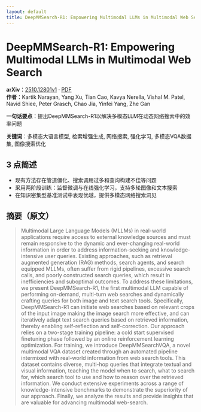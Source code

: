 ```yaml
---
layout: default
title: DeepMMSearch-R1: Empowering Multimodal LLMs in Multimodal Web Search
---
```


# DeepMMSearch-R1: Empowering Multimodal LLMs in Multimodal Web Search
**arXiv**：[2510.12801v1](https://arxiv.org/abs/2510.12801) · [PDF](https://arxiv.org/pdf/2510.12801.pdf)  
**作者**：Kartik Narayan, Yang Xu, Tian Cao, Kavya Nerella, Vishal M. Patel, Navid Shiee, Peter Grasch, Chao Jia, Yinfei Yang, Zhe Gan  

**一句话要点**：提出DeepMMSearch-R1以解决多模态LLM在动态网络搜索中的效率问题

**关键词**：多模态大语言模型, 检索增强生成, 网络搜索, 强化学习, 多模态VQA数据集, 图像搜索优化

## 3 点简述
- 现有方法存在管道僵化、搜索调用过多和查询构建不佳等问题
- 采用两阶段训练：监督微调与在线强化学习，支持多轮图像和文本搜索
- 在知识密集型基准测试中表现优越，提供多模态网络搜索洞见

## 摘要（原文）

> Multimodal Large Language Models (MLLMs) in real-world applications require
> access to external knowledge sources and must remain responsive to the dynamic
> and ever-changing real-world information in order to address
> information-seeking and knowledge-intensive user queries. Existing approaches,
> such as retrieval augmented generation (RAG) methods, search agents, and search
> equipped MLLMs, often suffer from rigid pipelines, excessive search calls, and
> poorly constructed search queries, which result in inefficiencies and
> suboptimal outcomes. To address these limitations, we present DeepMMSearch-R1,
> the first multimodal LLM capable of performing on-demand, multi-turn web
> searches and dynamically crafting queries for both image and text search tools.
> Specifically, DeepMMSearch-R1 can initiate web searches based on relevant crops
> of the input image making the image search more effective, and can iteratively
> adapt text search queries based on retrieved information, thereby enabling
> self-reflection and self-correction. Our approach relies on a two-stage
> training pipeline: a cold start supervised finetuning phase followed by an
> online reinforcement learning optimization. For training, we introduce
> DeepMMSearchVQA, a novel multimodal VQA dataset created through an automated
> pipeline intermixed with real-world information from web search tools. This
> dataset contains diverse, multi-hop queries that integrate textual and visual
> information, teaching the model when to search, what to search for, which
> search tool to use and how to reason over the retrieved information. We conduct
> extensive experiments across a range of knowledge-intensive benchmarks to
> demonstrate the superiority of our approach. Finally, we analyze the results
> and provide insights that are valuable for advancing multimodal web-search.

